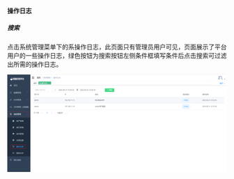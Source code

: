 

#### 		操作日志

##### 				搜索

​	点击系统管理菜单下的系操作日志，此页面只有管理员用户可见，页面展示了平台用户的一些操作日志，绿色按钮为搜索按钮左侧条件框填写条件后点击搜索可过滤出所需的操作日志。

![image-20230621105713881](../../images/image-20230621105713881.png)

